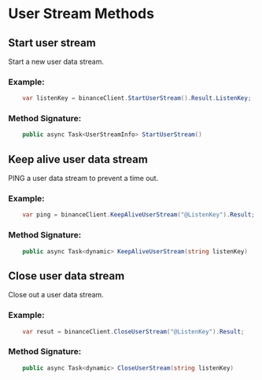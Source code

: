 # User Stream Methods
## Start user stream
Start a new user data stream.
### Example:
 
```c#
    var listenKey = binanceClient.StartUserStream().Result.ListenKey;
```
### Method Signature:

```c#
    public async Task<UserStreamInfo> StartUserStream()
```

## Keep alive user data stream
PING a user data stream to prevent a time out.
### Example:
 
```c#
    var ping = binanceClient.KeepAliveUserStream("@ListenKey").Result;
```
### Method Signature:

```c#
    public async Task<dynamic> KeepAliveUserStream(string listenKey)
```

## Close user data stream
Close out a user data stream.
### Example:
 
```c#
    var resut = binanceClient.CloseUserStream("@ListenKey").Result;
```
### Method Signature:

```c#
    public async Task<dynamic> CloseUserStream(string listenKey)
```
